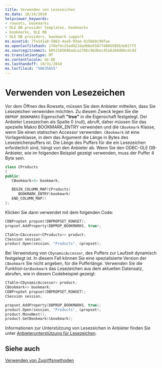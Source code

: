 ```yaml
---
title: Verwenden von Lesezeichen
ms.date: 10/24/2018
helpviewer_keywords:
- rowsets, bookmarks
- OLE DB provider templates, bookmarks
- bookmarks, OLE DB
- OLE DB providers, bookmark support
ms.assetid: 7fa1d1a8-5063-4aa9-93ee-815bb9c98fae
ms.openlocfilehash: 1f8ef4c25ad921dad66e5587f4005585b3e017f5
ms.sourcegitcommit: 6052185696adca270bc9bdbec45a626dd89cdcdd
ms.translationtype: MT
ms.contentlocale: de-DE
ms.lasthandoff: 10/31/2018
ms.locfileid: "50635655"
---
```

# <a name="using-bookmarks"></a>Verwenden von Lesezeichen

Vor dem Öffnen des Rowsets, müssen Sie dem Anbieter mitteilen, dass Sie Lesezeichen verwenden möchten. Zu diesem Zweck legen Sie die `DBPROP_BOOKMARKS` Eigenschaft **"true"** in die Eigenschaft festgelegt. Der Anbieter Lesezeichen als Spalte 0 (null), abruft, daher müssen Sie das spezielle Makro BOOKMARK_ENTRY verwenden und die `CBookmark` Klasse, wenn Sie einen statischen Accessor verwenden. `CBookmark` ist eine Vorlagenklasse, in dem das Argument die Länge in Bytes des Lesezeichenpuffers ist. Die Länge des Puffers für die ein Lesezeichen erforderlich sind, hängt von den Anbieter ab. Wenn Sie den ODBC-OLE DB-Anbieter, wie im folgenden Beispiel gezeigt verwenden, muss der Puffer 4 Byte sein.

```cpp
class CProducts
{
public:
   CBookmark<4> bookmark;

   BEGIN_COLUMN_MAP(CProducts)
      BOOKMARK_ENTRY(bookmark)
   END_COLUMN_MAP()
};
```

Klicken Sie dann verwendet mit dem folgenden Code:

```cpp
CDBPropSet propset(DBPROPSET_ROWSET);
propset.AddProperty(DBPROP_BOOKMARKS, true);

CTable<CAccessor<CProducts>> product;
CSession session;
product.Open(session, "Products", &propset);
```

Bei Verwendung von `CDynamicAccessor`, des Puffers zur Laufzeit dynamisch festgelegt ist. In diesem Fall können Sie eine spezialisierte Version der `CBookmark` Sie nicht angeben, für die Pufferlänge. Verwenden Sie die Funktion `GetBookmark` das Lesezeichen aus dem aktuellen Datensatz, abrufen, wie in diesem Codebeispiel gezeigt:

```cpp
CTable<CDynamicAccessor> product;
CBookmark<> bookmark;
CDBPropSet propset(DBPROPSET_ROWSET);
CSession session;

propset.AddProperty(DBPROP_BOOKMARKS, true);
product.Open(session, "Products", &propset);
product.MoveNext();
product.GetBookmark(&bookmark);
```

Informationen zur Unterstützung von Lesezeichen in Anbieter finden Sie unter [Anbieterunterstützung für Lesezeichen](../../data/oledb/provider-support-for-bookmarks.md).

## <a name="see-also"></a>Siehe auch

[Verwenden von Zugriffsmethoden](../../data/oledb/using-accessors.md)